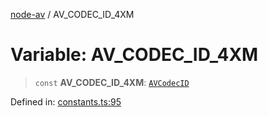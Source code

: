 [node-av](../globals.md) / AV\_CODEC\_ID\_4XM

# Variable: AV\_CODEC\_ID\_4XM

> `const` **AV\_CODEC\_ID\_4XM**: [`AVCodecID`](../type-aliases/AVCodecID.md)

Defined in: [constants.ts:95](https://github.com/seydx/av/blob/f8631fc881b394300b1479f511d55cf1c370a87f/src/constants/constants.ts#L95)
